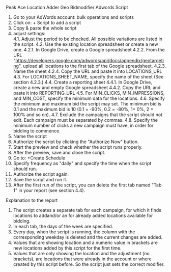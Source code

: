 Peak Ace Location Adder Geo Bidmodifier Adwords Script

1. Go to your AdWords account: bulk operations and scripts
2. Click on: + Script to add a script
3. Copy & paste the whole script
4. adjust settings:    
    4.1. Adjust the period to be checked. All possible variations are listed in the script.
    4.2. Use the existing location spreadsheet or create a new one.
        4.2.1. In Google Drive, create a Google spreadsheet
        4.2.2. From the URL "https://developers.google.com/adwords/api/docs/appendix/geotargeting", upload all locations to the first tab of the Google spreadsheet.
        4.2.3. Name the sheet
        4.2.4. Copy the URL and paste it into LOCATIONS_URL
    4.3. For LOCATIONS_SHEET_NAME, specify the name of the sheet (See section 4.2.3.)
    4.4. Create a reporting sheet
4.4.1. In Google Drive, create a new and empty Google spreadsheet
4.4.2. Copy the URL and paste it into REPORTING_URL
4.5. For MIN_CLICKS, MIN_IMPRESSIONS, and MIN_COST, specify the minimum data for the locations.
4.6. Specify the minimum and maximum bid the script may set. The minimum bid is 0.1 and the maximum bid is 10 (0.1 = -90%, 0.2 = -80%, 1= 0%, 2 = 100% and so on).
4.7. Exclude the campaigns that the script should not edit. Each campaign must be separated by commas.
4.8. Specify the minimum number of clicks a new campaign must have, in order for bidding to commence.
5. Name the script
6. Authorize the script by clicking the "Authorize Now" button.
7. Start the preview and check whether the script runs properly.
8. After the preview, save and close the script.
9. Go to:  +Create Schedule
10. Specify frequency as "daily" and specify the time when the script should run.
11. Authorize the script again. 
12. Save the script and run it.
13. After the first run of the script, you can delete the first tab named "Tab 1" in your report (see section 4.4).

Explanation to the report
1. The script creates a separate tab for each campaign, for which it finds locations to addand/or an for already added locations available for bidding.
2. In each tab, the days of the week are specified.
3. Every day, when the script is running, the column with the corresponding weekday is deleted and the current changes are added.
5. Values that are showing location and a numeric value in brackets are new locations added by this script for the first time.
4. Values that are only showing the location and the adjustment (no brackets), are locations that were already in the account or where created by this script before. So the script just sets the correct modifier. 


